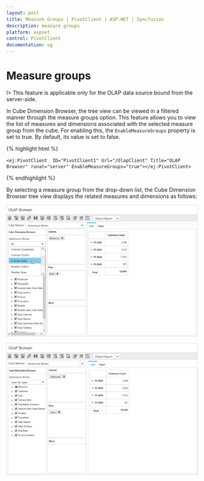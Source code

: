 ```yaml
---
layout: post
title: Measure Groups | PivotClient | ASP.NET | Syncfusion
description: measure groups
platform: aspnet
control: PivotClient
documentation: ug
---
```


# Measure groups

I> This feature is applicable only for the OLAP data source bound from the server-side.

In Cube Dimension Browser, the tree view can be viewed in a filtered manner through the measure groups option. This feature allows you to view the list of measures and dimensions associated with the selected measure group from the cube. For enabling this, the `EnableMeasureGroups` property is set to true. By default, its value is set to false.

{% highlight html %}

    <ej:PivotClient  ID="PivotClient1" Url="/OlapClient" Title="OLAP Browser" runat="server" EnableMeasureGroups="true"></ej:PivotClient>

{% endhighlight %}

By selecting a measure group from the drop-down list, the Cube Dimension Browser tree view displays the related measures and dimensions as follows:

![Measure group in ASP NET pivot client control](Measure-Groups_images/measuregroup.png)

![Internet sales Measure Group in ASP NET pivot client control](Measure-Groups_images/measuregroup1.png)
